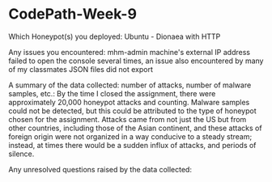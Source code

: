 # CodePath-Week-9


Which Honeypot(s) you deployed:
Ubuntu - Dionaea with HTTP

Any issues you encountered:
mhm-admin machine's external IP address failed to open the console several times, an issue also encountered by many of my classmates
JSON files did not export

A summary of the data collected: number of attacks, number of malware samples, etc.:
By the time I closed the assignment, there were approximately 20,000 honeypot attacks and counting. Malware samples could not be detected, but this could be attributed to the type of honeypot chosen for the assignment. Attacks came from not just the US but from other countries, including those of the Asian continent, and these attacks of foreign origin were not organized in a way conducive to a steady stream; instead, at times there would be a sudden influx of attacks, and periods of silence.

Any unresolved questions raised by the data collected:
